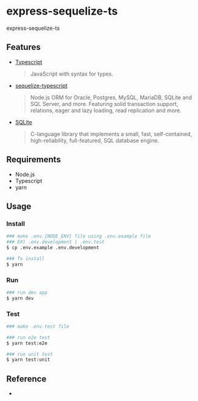 # express-sequelize-ts

express-sequelize-ts

## Features

- [Typescript](https://www.typescriptlang.org/docs/)
  > JavaScript with syntax for types.
- [sequelize-typescript](https://www.jsdocs.io/package/sequelize-typescript)
  > Node.js ORM for Oracle, Postgres, MySQL, MariaDB, SQLite and SQL Server, and more. Featuring solid transaction support, relations, eager and lazy loading, read replication and more.
- [SQLite](https://www.postgresql.org/docs)
  > C-language library that implements a small, fast, self-contained, high-reliability, full-featured, SQL database engine.

## Requirements

- Node.js
- Typescript
- yarn

## Usage

### Install

```bash
### make .env.{NODE_ENV} file using .env.example file
### EX) .env.development | .env.test
$ cp .env.example .env.development

### To install
$ yarn
```

### Run

```bash
### run dev app
$ yarn dev
```

### Test

```bash
### make .env.test file

### run e2e test
$ yarn test:e2e

### run unit test
$ yarn test:unit

```

## Reference

-
